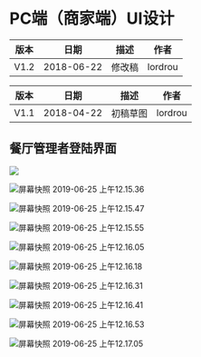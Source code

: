 # PC端（商家端）UI设计

| 版本 |    日期    |  描述  |  作者   |
| :--: | :--------: | :----: | :-----: |
| V1.2 | 2018-06-22 | 修改稿 | lordrou |

| 版本 |    日期    |   描述   |  作者   |
| :--: | :--------: | :------: | :-----: |
| V1.1 | 2018-04-22 | 初稿草图 | lordrou |

## 餐厅管理者登陆界面

![](http://ww4.sinaimg.cn/large/006tNc79ly1g4cpjvekszj31o70u0tq1.jpg)

![屏幕快照 2019-06-25 上午12.15.36](http://ww3.sinaimg.cn/large/006tNc79ly1g4cpjwaywcj31oh0u0wjo.jpg)

![屏幕快照 2019-06-25 上午12.15.47](http://ww2.sinaimg.cn/large/006tNc79ly1g4cpk0w7ysj31oe0u0q6x.jpg)

![屏幕快照 2019-06-25 上午12.15.55](http://ww2.sinaimg.cn/large/006tNc79ly1g4cpjzfhhpj31oh0u0gpl.jpg)

![屏幕快照 2019-06-25 上午12.16.05](http://ww1.sinaimg.cn/large/006tNc79ly1g4cpjuelvaj31oh0u0n0p.jpg)

![屏幕快照 2019-06-25 上午12.16.18](http://ww4.sinaimg.cn/large/006tNc79ly1g4cpjx3b6lj31ok0u042s.jpg)

![屏幕快照 2019-06-25 上午12.16.31](http://ww4.sinaimg.cn/large/006tNc79ly1g4cpk03k6tj31oh0u0n0m.jpg)

![屏幕快照 2019-06-25 上午12.16.41](http://ww3.sinaimg.cn/large/006tNc79ly1g4cpjxhlzdj31oh0u077u.jpg)

![屏幕快照 2019-06-25 上午12.16.53](http://ww4.sinaimg.cn/large/006tNc79ly1g4cpjyad49j31oo0u079f.jpg)

![屏幕快照 2019-06-25 上午12.17.05](http://ww1.sinaimg.cn/large/006tNc79ly1g4cpjyweu1j31ov0u0gpf.jpg)